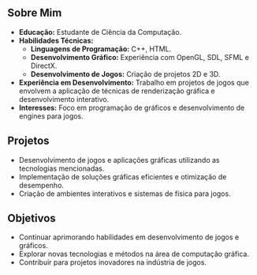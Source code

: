## Sobre Mim

- **Educação:** Estudante de Ciência da Computação.
- **Habilidades Técnicas:**
  - **Linguagens de Programação:** C++, HTML.
  - **Desenvolvimento Gráfico:** Experiência com OpenGL, SDL, SFML e DirectX.
  - **Desenvolvimento de Jogos:** Criação de projetos 2D e 3D.
- **Experiência em Desenvolvimento:** Trabalho em projetos de jogos que envolvem a aplicação de técnicas de renderização gráfica e desenvolvimento interativo.
- **Interesses:** Foco em programação de gráficos e desenvolvimento de engines para jogos.

## Projetos

- Desenvolvimento de jogos e aplicações gráficas utilizando as tecnologias mencionadas.
- Implementação de soluções gráficas eficientes e otimização de desempenho.
- Criação de ambientes interativos e sistemas de física para jogos.

## Objetivos

- Continuar aprimorando habilidades em desenvolvimento de jogos e gráficos.
- Explorar novas tecnologias e métodos na área de computação gráfica.
- Contribuir para projetos inovadores na indústria de jogos.

